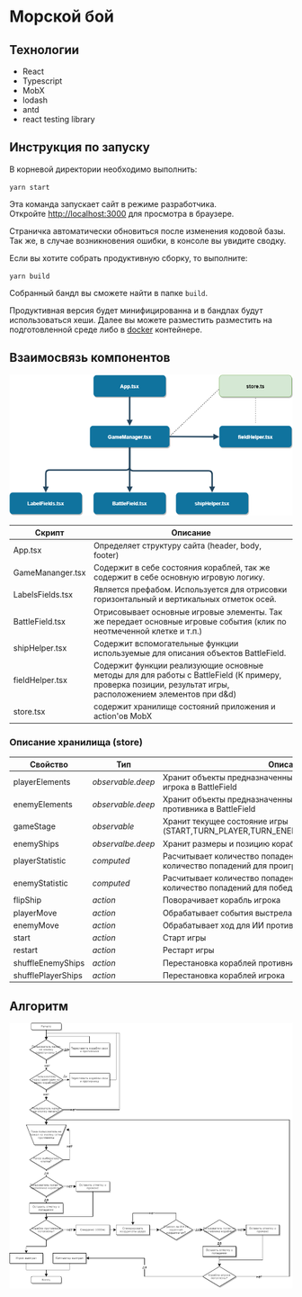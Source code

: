# Морской бой 


## Технологии

- React
- Typescript
- MobX
- lodash
- antd
- react testing library
## Инструкция по запуску

В корневой директории необходимо выполнить:

`yarn start`

Эта команда запускает сайт в режиме разработчика.\
Откройте [http://localhost:3000](http://localhost:3000) для просмотра в браузере.

Страничка автоматически обновиться после изменения кодовой базы.\
Так же, в случае возникновения ошибки, в консоле вы увидите сводку.

Если вы хотите собрать продуктивную сборку, то выполните:  

`yarn build`

Собранный бандл вы сможете найти в папке `build`.

Продуктивная версия будет минифицированна и в бандлах будут использоваться хеши.
Далее вы можете разместить разместить на подготовленной среде либо в [docker](https://hub.docker.com/_/httpd) контейнере.

## Взаимосвязь компонентов

![file structure](doc/component-structure.png)

Скрипт | Описание
------------ | -------------
App.tsx | Определяет структуру сайта (header, body, footer)
GameMananger.tsx | Содержит в себе состояния кораблей, так же содержит в себе основную игровую логику.
LabelsFields.tsx | Является префабом. Используется для отрисовки горизонтальный и вертикальных отметок осей.
BattleField.tsx | Отрисовывает основные игровые элементы. Так же передает основные игровые события (клик по неотмеченной клетке и т.п.)
shipHelper.tsx | Содержит вспомогательные функции используемые для описания объектов BattleField.
fieldHelper.tsx | Содержит функции реализующие основные методы для для работы с BattleField (К примеру, проверка позиции, результат игры, расположением элементов при d&d)
store.tsx | содержит хранилище состояний приложения и action'ов MobX

### Описание хранилища (store)

Свойство | Тип | Описание
------------ | ------------ | -------------
playerElements | *observable.deep* | Хранит объекты предназначенные для отображения элементов игрока в BattleField
enemyElements | *observable.deep* | Хранит объекты предназначенные для отображения элементов противника в BattleField
gameStage | *observable* | Хранит текущее состояние игры (START,TURN_PLAYER,TURN_ENEMY,PLAYER_WIN,PLAYER_LOSE)
enemyShips | *observalbe.deep* | Хранит размеры и позицию кораблей противника 
playerStatistic | *computed* | Расчитывает количество попадений по кораблям игрока и количество попадений для проигрыша
enemyStatistic | *computed* | Расчитывает количество попадений по кораблям противника и количество попадений для победы
flipShip | *action* | Поворачивает корабль игрока
playerMove | *action* | Обрабатывает события выстрела игрока
enemyMove | *action* | Обрабатывает ход для ИИ противника 
start | *action* | Старт игры
restart | *action* | Рестарт игры
shuffleEnemyShips | *action* | Перестановка кораблей противника
shufflePlayerShips | *action* | Перестановка кораблей игрока
## Алгоритм
![alghorithm](doc/alghorithm.png)
